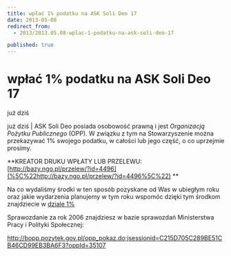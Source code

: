 ```yaml
---
title: wpłać 1% podatku na ASK Soli Deo 17
date: 2013-05-08
redirect_from: 
  - 2013/2013.05.08-wplac-1-podatku-na-ask-soli-deo-17

published: true
---
```




# wpłać 1% podatku na ASK Soli Deo 17

<time>już dziś</time>

już dziś | 
ASK Soli Deo posiada osobowość prawną i jest *Organizacją Pożytku Publicznego* (OPP).  W związku z tym na Stowarzyszenie można przekazywać 1% swojego podatku, w całości lub jego część, o co uprzejmie prosimy. 

**KREATOR DRUKU WPŁATY LUB PRZELEWU:  [http://bazy.ngo.pl/przelew/?id=4496](%5C%22http://bazy.ngo.pl/przelew/?id=4496%5C%22) **

Na co wydaliśmy środki w ten sposób pozyskane od Was w ubiegłym roku oraz jakie wydarzenia planujemy w tym roku wspomóc dzięki tym środkom znajdziecie w [dziale 1%](%5C%22http://www.solideo.pl/sd/index.php?ms1=mainsite_info&ms2=14&lang=pl%5C%22)


Sprawozdanie za rok 2006 znajdziesz w bazie sprawozdań Ministerstwa Pracy i Polityki Społecznej:

http://bopp.pozytek.gov.pl/opp_pokaz.do;jsessionid=C215D705C289BE51CB46CD99EB3BA6F3?oppId=35107

         


<!--{{json:{"created_date":"2013-05-08 20:59:32","publish_down":"0000-00-00 00:00:00","id":"445"}}}-->